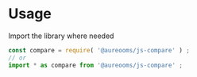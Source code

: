 # Usage

Import the library where needed
```js
const compare = require( '@aureooms/js-compare' ) ;
// or
import * as compare from '@aureooms/js-compare' ;
```
